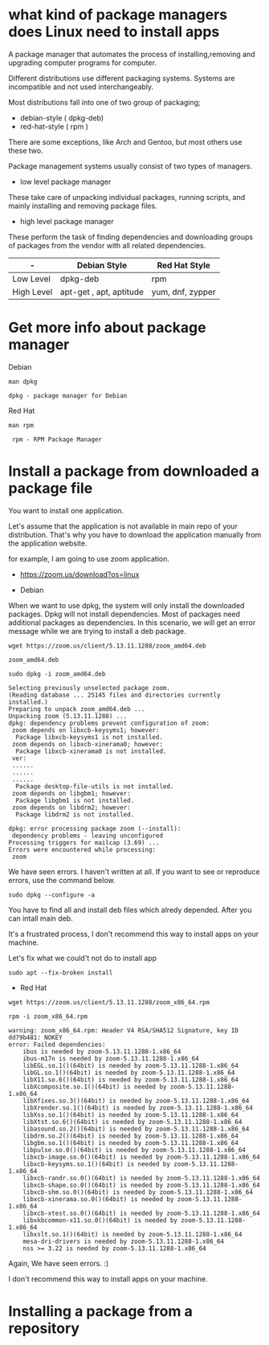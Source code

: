 # what kind of package managers does Linux need to install apps

A package manager that automates the process of installing,removing and upgrading computer programs for computer.


Different distributions use different packaging systems. Systems are incompatible and not used interchangeably.


Most distributions fall into one of two group of packaging;

- debian-style ( dpkg-deb)
- red-hat-style ( rpm )

There are some exceptions, like Arch and Gentoo, but most others use these two.

Package management systems usually consist of two types of managers.

- low level package manager

These take care of unpacking individual packages, running scripts, and mainly installing and removing package files.

- high level package manager

These perform the task of finding dependencies and downloading groups of packages from the vendor with all related dependencies.

| -             | Debian Style  | Red Hat Style  |
| ------------- | ------------- | ------------- |
| Low Level     | dpkg-deb      | rpm  |
| High Level    | apt-get , apt, aptitude  | yum, dnf, zypper  |





# Get more info about package manager


Debian 

```SHELL
man dpkg
```

```SHELL
dpkg - package manager for Debian
```


Red Hat

```SHELL
man rpm
```

```SHELL
 rpm - RPM Package Manager
```

# Install a package from downloaded a package file

You want to install one application.

Let's assume that the application is not available in main repo of your distribution.
That's why you have to download the application manually from the application website.

for example, I am going to use zoom application. 


- https://zoom.us/download?os=linux


- Debian

When we want to use dpkg, the system will only install the downloaded packages. Dpkg will not install dependencies. Most of packages need additional packages as dependencies. In this scenario, we will get an error message while we are trying to install a deb package.


```SHELL
wget https://zoom.us/client/5.13.11.1288/zoom_amd64.deb

```

```SHELL
zoom_amd64.deb
```

```SHELL
sudo dpkg -i zoom_amd64.deb
```

```SHELL
Selecting previously unselected package zoom.
(Reading database ... 25145 files and directories currently installed.)
Preparing to unpack zoom_amd64.deb ...
Unpacking zoom (5.13.11.1288) ...
dpkg: dependency problems prevent configuration of zoom:
 zoom depends on libxcb-keysyms1; however:
  Package libxcb-keysyms1 is not installed.
 zoom depends on libxcb-xinerama0; however:
  Package libxcb-xinerama0 is not installed.
 ver:
 ......
 ......
 ......
  Package desktop-file-utils is not installed.
 zoom depends on libgbm1; however:
  Package libgbm1 is not installed.
 zoom depends on libdrm2; however:
  Package libdrm2 is not installed.

dpkg: error processing package zoom (--install):
 dependency problems - leaving unconfigured
Processing triggers for mailcap (3.69) ...
Errors were encountered while processing:
 zoom

```

We have seen errors. I haven't written at all. If you want to see or reproduce errors, use the command below.

```SHELL
sudo dpkg --configure -a
```

You have to find all and install deb files which alredy depended.
After you can intall main deb. 

It's a frustrated process, I don't recommend this way to install apps on your machine.


Let's fix what we could't not do to install app

```SHELL
sudo apt --fix-broken install
```

- Red Hat


```SHELL
wget https://zoom.us/client/5.13.11.1288/zoom_x86_64.rpm

```

```SHELL
rpm -i zoom_x86_64.rpm
```

```SHELL
warning: zoom_x86_64.rpm: Header V4 RSA/SHA512 Signature, key ID dd79b481: NOKEY
error: Failed dependencies:
	ibus is needed by zoom-5.13.11.1288-1.x86_64
	ibus-m17n is needed by zoom-5.13.11.1288-1.x86_64
	libEGL.so.1()(64bit) is needed by zoom-5.13.11.1288-1.x86_64
	libGL.so.1()(64bit) is needed by zoom-5.13.11.1288-1.x86_64
	libX11.so.6()(64bit) is needed by zoom-5.13.11.1288-1.x86_64
	libXcomposite.so.1()(64bit) is needed by zoom-5.13.11.1288-1.x86_64
	libXfixes.so.3()(64bit) is needed by zoom-5.13.11.1288-1.x86_64
	libXrender.so.1()(64bit) is needed by zoom-5.13.11.1288-1.x86_64
	libXss.so.1()(64bit) is needed by zoom-5.13.11.1288-1.x86_64
	libXtst.so.6()(64bit) is needed by zoom-5.13.11.1288-1.x86_64
	libasound.so.2()(64bit) is needed by zoom-5.13.11.1288-1.x86_64
	libdrm.so.2()(64bit) is needed by zoom-5.13.11.1288-1.x86_64
	libgbm.so.1()(64bit) is needed by zoom-5.13.11.1288-1.x86_64
	libpulse.so.0()(64bit) is needed by zoom-5.13.11.1288-1.x86_64
	libxcb-image.so.0()(64bit) is needed by zoom-5.13.11.1288-1.x86_64
	libxcb-keysyms.so.1()(64bit) is needed by zoom-5.13.11.1288-1.x86_64
	libxcb-randr.so.0()(64bit) is needed by zoom-5.13.11.1288-1.x86_64
	libxcb-shape.so.0()(64bit) is needed by zoom-5.13.11.1288-1.x86_64
	libxcb-shm.so.0()(64bit) is needed by zoom-5.13.11.1288-1.x86_64
	libxcb-xinerama.so.0()(64bit) is needed by zoom-5.13.11.1288-1.x86_64
	libxcb-xtest.so.0()(64bit) is needed by zoom-5.13.11.1288-1.x86_64
	libxkbcommon-x11.so.0()(64bit) is needed by zoom-5.13.11.1288-1.x86_64
	libxslt.so.1()(64bit) is needed by zoom-5.13.11.1288-1.x86_64
	mesa-dri-drivers is needed by zoom-5.13.11.1288-1.x86_64
	nss >= 3.22 is needed by zoom-5.13.11.1288-1.x86_64
```

Again, We have seen errors.   :)

I don't recommend this way to install apps on your machine.


# Installing a package from a repository




